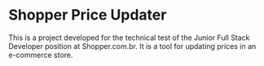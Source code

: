 # Shopper Price Updater

This is a project developed for the technical test of the Junior Full Stack Developer position at Shopper.com.br. It is a tool for updating prices in an e-commerce store.